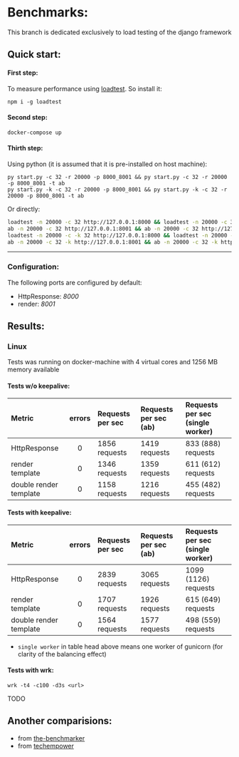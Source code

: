 # Benchmarks: 

This branch is dedicated exclusively to load testing of the django framework

## Quick start:

#### First step:

To measure performance using [loadtest](https://www.npmjs.com/package/loadtest). So install it: 

```
npm i -g loadtest
```

#### Second step:

```
docker-compose up
```

#### Thirth step: 

Using python (it is assumed that it is pre-installed on host machine):

```shell
py start.py -c 32 -r 20000 -p 8000_8001 && py start.py -c 32 -r 20000 -p 8000_8001 -t ab
py start.py -k -c 32 -r 20000 -p 8000_8001 && py start.py -k -c 32 -r 20000 -p 8000_8001 -t ab
```

Or directly:

```bash
loadtest -n 20000 -c 32 http://127.0.0.1:8000 && loadtest -n 20000 -c 32 http://127.0.0.1:8001
ab -n 20000 -c 32 http://127.0.0.1:8001 && ab -n 20000 -c 32 http://127.0.0.1:8001
loadtest -n 20000 -c -k 32 http://127.0.0.1:8000 && loadtest -n 20000 -c -k 32 http://127.0.0.1:8001
ab -n 20000 -c 32 -k http://127.0.0.1:8001 && ab -n 20000 -c 32 -k http://127.0.0.1:8001
```

****

### Configuration:

The following ports are configured by default:

- HttpResponse: *8000*
- render: *8001*


## Results: 

### Linux

Tests was running on docker-machine with 4 virtual cores and 1256 MB memory available

#### Tests w/o keepalive:

Metric                 | errors | Requests per sec   | Requests per sec (ab)  | Requests per sec (single worker)  |
:----------------------|:------:|:-------------------|:-----------------------|:----------------------------------|
HttpResponse		       |	0	    | 	1856 requests	   |	 1419 requests	      |		833	(888) requests			        |
render template        |	0	    | 	1346 requests	   |	 1359 requests	      |		611 (612) requests     		      |
double render template |	0	    | 	1158 requests 	 |	 1216 requests	      |		455	(482)  requests	            | 					

#### Tests with keepalive:


Metric                 | errors | Requests per sec   | Requests per sec (ab)  | Requests per sec (single worker)  |
:----------------------|:------:|:-------------------|:-----------------------|:----------------------------------|
HttpResponse		       |	0    	| 	2839 requests	   |	 3065 requests	      |		1099 (1126) requests		        |
render template        |	0	    | 	1707 requests	   |	 1926 requests	      |		615 (649) requests     		      |
double render template |	0    	| 	1564 requests  	 |	 1577 requests	      |		498	(559)  requests	            |


* `single worker` in table head above means one worker of gunicorn (for clarity of the balancing effect)

#### Tests with wrk:

`wrk -t4 -c100 -d3s <url>`

TODO


## Another comparisions:

- from [the-benchmarker](https://github.com/the-benchmarker/web-frameworks)
- from [techempower](https://www.techempower.com/benchmarks/)


